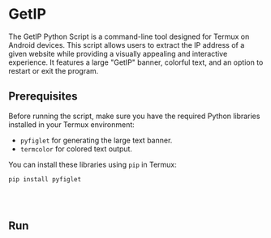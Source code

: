 # GetIP
The GetIP Python Script is a command-line tool designed for Termux on Android devices. This script allows users to extract the IP address of a given website while providing a visually appealing and interactive experience. It features a large "GetIP" banner, colorful text, and an option to restart or exit the program.


## Prerequisites

Before running the script, make sure you have the required Python libraries installed in your Termux environment:

- `pyfiglet` for generating the large text banner.
- `termcolor` for colored text output.

You can install these libraries using `pip` in Termux:

```bash
pip install pyfiglet
```

```pip install termcolor
```

```pkg install git
```

```git clone https://github.com/thedrjbot/GetIP
```

## Run

```cd getIP.py
```

```python getIP.py
```


